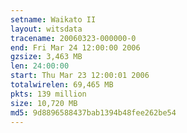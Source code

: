 ```yaml
---
setname: Waikato II
layout: witsdata
tracename: 20060323-000000-0
end: Fri Mar 24 12:00:00 2006
gzsize: 3,463 MB
len: 24:00:00
start: Thu Mar 23 12:00:01 2006
totalwirelen: 69,465 MB
pkts: 139 million
size: 10,720 MB
md5: 9d8896588437bab1394b48fee262be54
---
```

